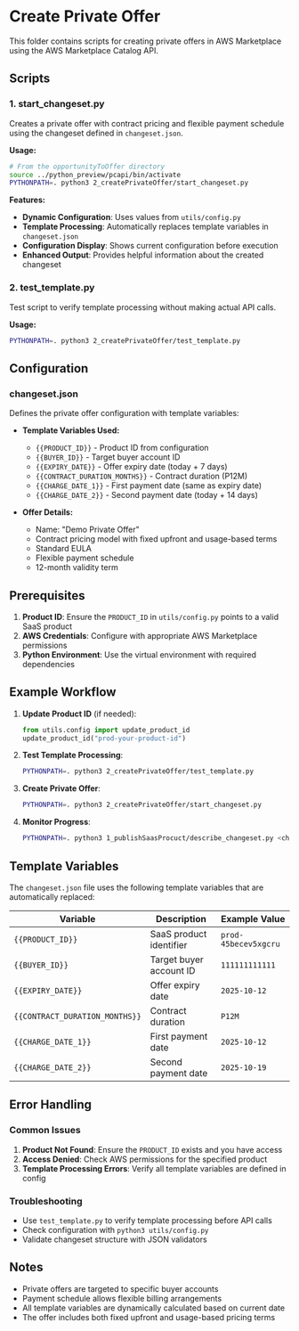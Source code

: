 # Create Private Offer

This folder contains scripts for creating private offers in AWS Marketplace using the AWS Marketplace Catalog API.

## Scripts

### 1. start_changeset.py
Creates a private offer with contract pricing and flexible payment schedule using the changeset defined in `changeset.json`.

**Usage:**
```bash
# From the opportunityToOffer directory
source ../python_preview/pcapi/bin/activate
PYTHONPATH=. python3 2_createPrivateOffer/start_changeset.py
```

**Features:**
- **Dynamic Configuration**: Uses values from `utils/config.py`
- **Template Processing**: Automatically replaces template variables in `changeset.json`
- **Configuration Display**: Shows current configuration before execution
- **Enhanced Output**: Provides helpful information about the created changeset

### 2. test_template.py
Test script to verify template processing without making actual API calls.

**Usage:**
```bash
PYTHONPATH=. python3 2_createPrivateOffer/test_template.py
```

## Configuration

### changeset.json
Defines the private offer configuration with template variables:

- **Template Variables Used:**
  - `{{PRODUCT_ID}}` - Product ID from configuration
  - `{{BUYER_ID}}` - Target buyer account ID
  - `{{EXPIRY_DATE}}` - Offer expiry date (today + 7 days)
  - `{{CONTRACT_DURATION_MONTHS}}` - Contract duration (P12M)
  - `{{CHARGE_DATE_1}}` - First payment date (same as expiry date)
  - `{{CHARGE_DATE_2}}` - Second payment date (today + 14 days)

- **Offer Details:**
  - Name: "Demo Private Offer"
  - Contract pricing model with fixed upfront and usage-based terms
  - Standard EULA
  - Flexible payment schedule
  - 12-month validity term

## Prerequisites

1. **Product ID**: Ensure the `PRODUCT_ID` in `utils/config.py` points to a valid SaaS product
2. **AWS Credentials**: Configure with appropriate AWS Marketplace permissions
3. **Python Environment**: Use the virtual environment with required dependencies

## Example Workflow

1. **Update Product ID** (if needed):
   ```python
   from utils.config import update_product_id
   update_product_id("prod-your-product-id")
   ```

2. **Test Template Processing**:
   ```bash
   PYTHONPATH=. python3 2_createPrivateOffer/test_template.py
   ```

3. **Create Private Offer**:
   ```bash
   PYTHONPATH=. python3 2_createPrivateOffer/start_changeset.py
   ```

4. **Monitor Progress**:
   ```bash
   PYTHONPATH=. python3 1_publishSaasProcuct/describe_changeset.py <changeset_id>
   ```

## Template Variables

The `changeset.json` file uses the following template variables that are automatically replaced:

| Variable | Description | Example Value |
|----------|-------------|---------------|
| `{{PRODUCT_ID}}` | SaaS product identifier | `prod-45becev5xgcru` |
| `{{BUYER_ID}}` | Target buyer account ID | `111111111111` |
| `{{EXPIRY_DATE}}` | Offer expiry date | `2025-10-12` |
| `{{CONTRACT_DURATION_MONTHS}}` | Contract duration | `P12M` |
| `{{CHARGE_DATE_1}}` | First payment date | `2025-10-12` |
| `{{CHARGE_DATE_2}}` | Second payment date | `2025-10-19` |

## Error Handling

### Common Issues

1. **Product Not Found**: Ensure the `PRODUCT_ID` exists and you have access
2. **Access Denied**: Check AWS permissions for the specified product
3. **Template Processing Errors**: Verify all template variables are defined in config

### Troubleshooting

- Use `test_template.py` to verify template processing before API calls
- Check configuration with `python3 utils/config.py`
- Validate changeset structure with JSON validators

## Notes

- Private offers are targeted to specific buyer accounts
- Payment schedule allows flexible billing arrangements
- All template variables are dynamically calculated based on current date
- The offer includes both fixed upfront and usage-based pricing terms